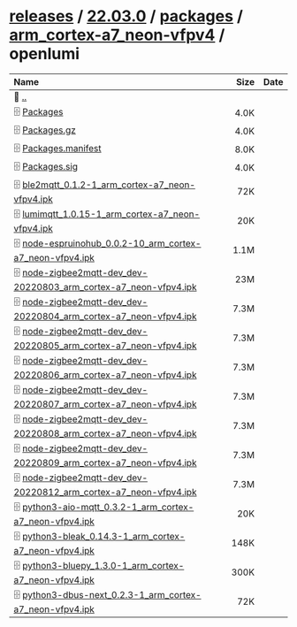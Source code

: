 ---
---

# [releases](/releases/) / [22.03.0](/releases/22.03.0/) / [packages](/releases/22.03.0/packages/) / [arm_cortex-a7_neon-vfpv4](/releases/22.03.0/packages/arm_cortex-a7_neon-vfpv4/) / openlumi


| Name | Size | Date |
|:---|---:|---|
| 📁 [..](../) | | |
| 🗄️ [Packages](./Packages) | 4.0K | |
| 🗄️ [Packages.gz](./Packages.gz) | 4.0K | |
| 🗄️ [Packages.manifest](./Packages.manifest) | 8.0K | |
| 🗄️ [Packages.sig](./Packages.sig) | 4.0K | |
| 🗄️ [ble2mqtt_0.1.2-1_arm_cortex-a7_neon-vfpv4.ipk](./ble2mqtt_0.1.2-1_arm_cortex-a7_neon-vfpv4.ipk) | 72K | |
| 🗄️ [lumimqtt_1.0.15-1_arm_cortex-a7_neon-vfpv4.ipk](./lumimqtt_1.0.15-1_arm_cortex-a7_neon-vfpv4.ipk) | 20K | |
| 🗄️ [node-espruinohub_0.0.2-10_arm_cortex-a7_neon-vfpv4.ipk](./node-espruinohub_0.0.2-10_arm_cortex-a7_neon-vfpv4.ipk) | 1.1M | |
| 🗄️ [node-zigbee2mqtt-dev_dev-20220803_arm_cortex-a7_neon-vfpv4.ipk](./node-zigbee2mqtt-dev_dev-20220803_arm_cortex-a7_neon-vfpv4.ipk) | 23M | |
| 🗄️ [node-zigbee2mqtt-dev_dev-20220804_arm_cortex-a7_neon-vfpv4.ipk](./node-zigbee2mqtt-dev_dev-20220804_arm_cortex-a7_neon-vfpv4.ipk) | 7.3M | |
| 🗄️ [node-zigbee2mqtt-dev_dev-20220805_arm_cortex-a7_neon-vfpv4.ipk](./node-zigbee2mqtt-dev_dev-20220805_arm_cortex-a7_neon-vfpv4.ipk) | 7.3M | |
| 🗄️ [node-zigbee2mqtt-dev_dev-20220806_arm_cortex-a7_neon-vfpv4.ipk](./node-zigbee2mqtt-dev_dev-20220806_arm_cortex-a7_neon-vfpv4.ipk) | 7.3M | |
| 🗄️ [node-zigbee2mqtt-dev_dev-20220807_arm_cortex-a7_neon-vfpv4.ipk](./node-zigbee2mqtt-dev_dev-20220807_arm_cortex-a7_neon-vfpv4.ipk) | 7.3M | |
| 🗄️ [node-zigbee2mqtt-dev_dev-20220808_arm_cortex-a7_neon-vfpv4.ipk](./node-zigbee2mqtt-dev_dev-20220808_arm_cortex-a7_neon-vfpv4.ipk) | 7.3M | |
| 🗄️ [node-zigbee2mqtt-dev_dev-20220809_arm_cortex-a7_neon-vfpv4.ipk](./node-zigbee2mqtt-dev_dev-20220809_arm_cortex-a7_neon-vfpv4.ipk) | 7.3M | |
| 🗄️ [node-zigbee2mqtt-dev_dev-20220812_arm_cortex-a7_neon-vfpv4.ipk](./node-zigbee2mqtt-dev_dev-20220812_arm_cortex-a7_neon-vfpv4.ipk) | 7.3M | |
| 🗄️ [python3-aio-mqtt_0.3.2-1_arm_cortex-a7_neon-vfpv4.ipk](./python3-aio-mqtt_0.3.2-1_arm_cortex-a7_neon-vfpv4.ipk) | 20K | |
| 🗄️ [python3-bleak_0.14.3-1_arm_cortex-a7_neon-vfpv4.ipk](./python3-bleak_0.14.3-1_arm_cortex-a7_neon-vfpv4.ipk) | 148K | |
| 🗄️ [python3-bluepy_1.3.0-1_arm_cortex-a7_neon-vfpv4.ipk](./python3-bluepy_1.3.0-1_arm_cortex-a7_neon-vfpv4.ipk) | 300K | |
| 🗄️ [python3-dbus-next_0.2.3-1_arm_cortex-a7_neon-vfpv4.ipk](./python3-dbus-next_0.2.3-1_arm_cortex-a7_neon-vfpv4.ipk) | 72K | |


